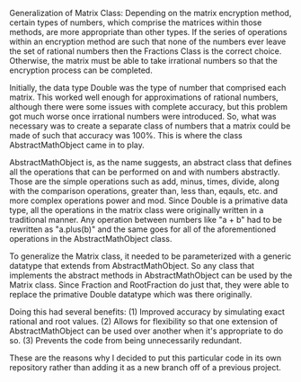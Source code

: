 Generalization of Matrix Class: Depending on the matrix encryption method, certain types of numbers, which comprise the matrices within those methods, are more appropriate than other types. If the series of operations within an encryption method are such that none of the numbers ever leave the set of rational numbers then the Fractions Class is the correct choice. Otherwise, the matrix must be able to take irrational numbers so that the encryption process can be completed.

Initially, the data type Double was the type of number that comprised each matrix. This worked well enough for approximations of rational numbers, although there were some issues with complete accuracy, but this problem got much worse once irrational numbers were introduced. So, what was necessary was to create a separate class of numbers that a matrix could be made of such that accuracy was 100%. This is where the class AbstractMathObject came in to play.

AbstractMathObject is, as the name suggests, an abstract class that defines all the operations that can be performed on and with numbers abstractly. Those are the simple operations such as add, minus, times, divide, along with the comparison operations, greater than, less than, eqauls, etc. and more complex operations power and mod. Since Double is a primative data type, all the operations in the matrix class were originally written in a traditional manner. Any operation between numbers like "a + b" had to be rewritten as "a.plus(b)" and the same goes for all of the aforementioned operations in the AbstractMathObject class.

To generalize the Matrix class, it needed to be parameterized with a generic datatype that extends from AbstractMathObject. So any class that implements the abstract methods in AbstractMathObject can be used by the Matrix class. Since Fraction and RootFraction do just that, they were able to replace the primative Double datatype which was there originally.

Doing this had several benefits: (1) Improved accuracy by simulating exact rational and root values. (2) Allows for flexibility so that one extension of AbstractMathObject can be used over another when it's appropriate to do so. (3) Prevents the code from being unnecessarily redundant.

These are the reasons why I decided to put this particular code in its own repository rather than adding it as a new branch off of a previous project.
